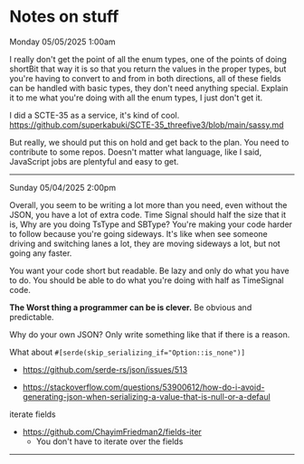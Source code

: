 # Notes on stuff

Monday 05/05/2025 1:00am 

I really don't get the point of all the enum types, one of the points of doing shortBit that way it is 
so that you return the values in the proper types, but you're having to convert to and from in both directions, 
all of these fields can be handled with basic types, they don't need anything special.
Explain it to me what you're doing with all the enum types, I just don't get it.

I did a SCTE-35 as a service, it's kind of cool.
https://github.com/superkabuki/SCTE-35_threefive3/blob/main/sassy.md

But really, we should put this on hold and get back to the plan. 
You need to contribute to some repos. Doesn't matter what language, 
like I said, JavaScript jobs are plentyful and easy to get.

-------------------------------------------

Sunday 05/04/2025 2:00pm


Overall, you seem to be writing a lot more than you need, even without the JSON, you have a lot of extra code. 
Time Signal should half the size that it is, Why are you doing TsType and SBType? 
You're making your code harder to follow because you're going sideways. 
It's like when see someone driving and switching lanes a lot, 
they are moving sideways a lot, but not going any faster. 

You want your code short but readable. 
Be lazy and only do what you have to do.
You should be able to do what you're doing with half as TimeSignal code.


__The Worst thing a programmer can be is clever.__  Be obvious and predictable.

Why do your own JSON?
Only write something like that if there is a reason.

What about `#[serde(skip_serializing_if="Option::is_none")]`

* https://github.com/serde-rs/json/issues/513

* https://stackoverflow.com/questions/53900612/how-do-i-avoid-generating-json-when-serializing-a-value-that-is-null-or-a-defaul


iterate fields

* https://github.com/ChayimFriedman2/fields-iter
  * You don't have to iterate over the fields

---------------
